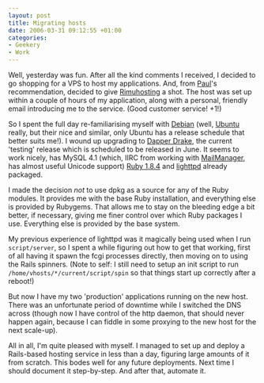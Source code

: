 ```yaml
---
layout: post
title: Migrating hosts
date: 2006-03-31 09:12:55 +01:00
categories:
- Geekery
- Work
---
```

Well, yesterday was fun.  After all the kind comments I received, I decided to go shopping for a VPS to host my applications.  And, from [Paul](http://www.oobaloo.co.uk/)'s recommendation, decided to give [Rimuhosting](http://rimuhosting.com/) a shot.  The host was set up within a couple of hours of my application, along with a personal, friendly email introducing me to the service.  (Good customer service!  +1!)

So I spent the full day re-familiarising myself with [Debian](http://www.debian.org/) (well, [Ubuntu](http://www.ubuntu.com/) really, but their nice and similar, only Ubuntu has a release schedule that better suits me!).  I wound up upgrading to [Dapper Drake](https://wiki.ubuntu.com/DapperDrake), the current 'testing' release which is scheduled to be released in June.  It seems to work nicely, has MySQL 4.1 (which, IIRC from working with [MailManager](http://www.logicalware.org/), has almost useful Unicode support) [Ruby 1.8.4](http://www.ruby-lang.org/) and [lighttpd](http://www.lighttpd.net/) already packaged.

I made the decision *not* to use dpkg as a source for any of the Ruby modules.  It provides me with the base Ruby installation, and everything else is provided by Rubygems.  That allows me to stay on the bleeding edge a bit better, if necessary, giving me finer control over which Ruby packages I use.  Everything else is provided by the base system.

My previous experience of lighttpd was it magically being used when I run `script/server`, so I spent a while figuring out how to get that working, first of all having it spawn the fcgi processes directly, then moving on to using the Rails spinners.  (Note to self:  I still need to setup an init script to run `/home/vhosts/*/current/script/spin` so that things start up correctly after a reboot!)

But now I have my two 'production' applications running on the new host.  There was an unfortunate period of downtime while I switched the DNS across (though now I have control of the http daemon, that should never happen again, because I can fiddle in some proxying to the new host for the next scale-up).

All in all, I'm quite pleased with myself.  I managed to set up and deploy a Rails-based hosting service in less than a day, figuring large amounts of it from scratch.  This bodes well for any future deployments.  Next time I should document it step-by-step.  And after that, automate it.
